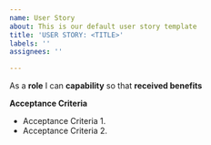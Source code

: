 ```yaml
---
name: User Story
about: This is our default user story template
title: 'USER STORY: <TITLE>'
labels: ''
assignees: ''

---
```


As a **role** I can **capability** so that **received benefits**

**Acceptance Criteria**

* Acceptance Criteria 1.
* Acceptance Criteria 2.
